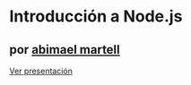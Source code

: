 # Introducción a Node.js

## por [__abimael martell__](http://twitter.com/abimaelmartell)


[Ver presentación](http://abimaelmartell.github.com/nodejs-talk)
